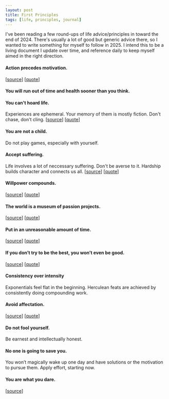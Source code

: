 ```yaml
---
layout: post
title: First Principles
tags: [life, principles, journal]
---
```


I've been reading a few round-ups of life advice/principles in toward the end of 2024. There's usually a lot of good but generic advice there, so I wanted to write something for myself to follow in 2025. I intend this to be a living document I update over time, and reference daily to keep myself aimed in the right direction.

#### Action precedes motivation.
[[source](https://www.youtube.com/watch?v=W3I3kAg2J7w)] [[quote](/blog/quoting-grant-sanderson)] 
#### You will run out of time and health sooner than you think.
#### You can't hoard life.
Experiences are ephemeral. Your memory of them is mostly fiction. Don't chase, don't cling.
[[source](https://ckarchive.com/b/68ueh8hkxrx6lukq88gqmtz7vxkkk)] [[quote](/blog/quoting-oliver-burkeman)]
#### You are not a child.
Do not play games, especially with yourself. 
#### Accept suffering.
Life involves a lot of neccessary suffering. Don't be averse to it. Hardship builds character and connects us all. 
[[source](https://tim.blog/2024/11/10/derren-brown-transcript/)] [[quote](/blog/quoting-derren-brown/)]
#### Willpower compounds.
[[source](https://patrickdfarley.com/wielding-willpower/)] [[quote](/blog/quote-patrick-farley)]
#### The world is a museum of passion projects.
[[source](https://x.com/collision/status/1529452415346302976)] [[quote](/blog/quoting-john-collison)]
#### Put in an unreasonable amount of time.
[[source](https://allenpike.com/2024/an-unreasonable-amount-of-time)] [[quote](/blog/quoting-allen-pike)]
#### If you don’t try to be the best, you won’t even be good.
[[source](http://paulgraham.com/greatwork.html)] [[quote](/blog/quoting-paul-graham)]
#### Consistency over intensity
Exponentials feel flat in the beginning. Herculean feats are achieved by consistently doing compounding work. 
#### Avoid affectation.
[[source](http://paulgraham.com/greatwork.html)] [[quote](/blog/quoting-paul-graham)]
#### Do not fool yourself.
Be earnest and intellectually honest.
#### No one is going to save you.
You won’t magically wake up one day and have solutions or the motivation to pursue them. Apply effort, starting now.
#### You are what you dare.
[[source](https://www.halopedia.org/Halo:_Cryptum)]
